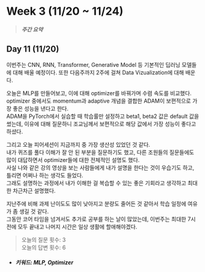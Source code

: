 Week 3 (11/20 ~ 11/24)
===
>  ##### 주간 요약
>    

Day 11 (11/20)
---
이번주는 CNN, RNN, Transformer, Generative Model 등 기본적인 딥러닝 모델들에 대해 배울 예정이다. 또한 다음주까지 2주에 걸쳐 Data Vizualization에 대해 배운다.  

오늘은 MLP를 만들어보고, 이에 대해 optimizer를 바꿔가며 수렴 속도를 비교했다.  
optimizer 중에서도 momentum과 adaptive 개념을 결합한 ADAM이 보편적으로 가장 좋은 성능을 낸다고 한다.  
ADAM을 PyTorch에서 실습할 때 학습률만 설정하고 beta1, beta2 값은 default 값을 썼는데, 이유에 대해 질문하니 조교님께서 보편적으로 해당 값에서 가장 성능이 좋다고 하셨다.  

그리고 오늘 피어세션이 지금까지 중 가장 생산성 있었던 것 같다.  
내가 퀴즈를 풀다 이해가 잘 안 된 부분을 질문하기도 했고, 다른 조원들의 질문들에도 많이 대답하면서 optimizer들에 대한 전체적인 설명도 했다.  
사실 나와 같은 강의 영상을 보는 사람들에게 내가 설명을 한다는 것이 우습기도 하고, 틀리면 어쩌나 하는 생각도 들었다.  
그래도 설명하는 과정에서 내가 이해한 걸 복습할 수 있는 좋은 기회라고 생각하고 최대한 차근차근 설명했다.  

지난주에 비해 과제 난이도도 많이 낮아지고 분량도 줄어든 것 같아서 학습 일정에 여유가 좀 생길 것 같다.  
그동안 코어 타임을 넘겨서도 추가로 공부를 하는 날이 많았는데, 이번주는 최대한 7시 전에 모두 끝내고 나머지 시간은 일상 생활에 할애해야겠다.  
>  오늘의 질문 횟수: 3  
>  오늘의 답변 횟수: 6
+ ##### 키워드: MLP, Optimizer
